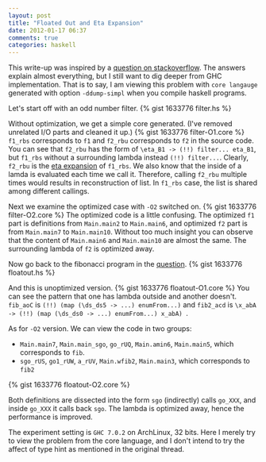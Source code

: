 ```yaml
---
layout: post
title: "Floated Out and Eta Expansion"
date: 2012-01-17 06:37
comments: true
categories: haskell 
---
```


This write-up was inspired by a [question on stackoverflow](http://stackoverflow.com/questions/8779390/what-does-floated-out-mean/8779444#8779444).
The answers explain almost everything, 
but I still want to dig deeper from GHC implementation.
That is to say, I am viewing this problem with ``core langauge`` 
generated with option ``-ddump-simpl`` when you compile haskell programs.

Let's start off with an odd number filter.
{% gist 1633776 filter.hs %}

Without optimization, we get a simple core generated.
(I've removed unrelated I/O parts and cleaned it up.)
{% gist 1633776 filter-O1.core %}
``f1_rbs`` corresponds to ``f1`` and ``f2_rbu`` corresponds to ``f2`` in the source code.
You can see that ``f2_rbu`` has the form of ``\eta_B1 -> (!!) filter... eta_B1``,
but ``f1_rbs`` without a surrounding lambda instead ``(!!) filter...``.
Clearly, ``f2_rbu`` is the [eta expansion](http://www.haskell.org/haskellwiki/Eta_expansion) of ``f1_rbs``.
We also know that the inside of a lamda is evaluated each time we call it.
Therefore, calling ``f2_rbu`` multiple times would results in reconstruction of list.
In ``f1_rbs`` case, the list is shared among different callings.

Next we examine the optimized case with ``-O2`` switched on.
{% gist 1633776 filter-O2.core %}
The optimized code is a little confusing.
The optimized ``f1`` part is definitions from ``Main.main2`` to ``Main.main6``,
and optimized ``f2`` part is from ``Main.main7`` to ``Main.main10``.
Without too much insight you can observe that the content of ``Main.main6`` and ``Main.main10`` are almost the same.
The surrounding lambda of ``f2`` is optimized away.


Now go back to the fibonacci program in the [question](http://stackoverflow.com/questions/8779390/what-does-floated-out-mean/8779444#8779444).
{% gist 1633776 floatout.hs %}

And this is unoptimized version.
{% gist 1633776 floatout-O1.core %}
You can see the pattern that one has lambda outside and another doesn't.
``fib_aoC`` is ``(!!) (map (\ds_ds5 -> ...) enumFrom...)``
and ``fib2_acd`` is ``\x_abA -> (!!) (map (\ds_ds0 -> ...) enumFrom...) x_abA) ``.

As for ``-O2`` version.
We can view the code in two groups: 

* ``Main.main7``, ``Main.main_sgo``, ``go_rUQ``, ``Main.amin6``, ``Main.main5``, which corresponds to ``fib``.
* ``sgo_rUS``, ``go1_rUW``, ``a_rUV``, ``Main.wfib2``, ``Main.main3``, which corresponds to ``fib2``

{% gist 1633776 floatout-O2.core %}

Both definitions are dissected into the form ``sgo`` (indirectly) calls ``go_XXX``, and inside ``go_XXX`` it calls back ``sgo``.
The lambda is optimized away, hence the performance is improved.

The experiment setting is ``GHC 7.0.2`` on ArchLinux, 32 bits.
Here I merely try to view the problem from the core language, and I don't intend to try the affect of type hint as mentioned in the original thread.
